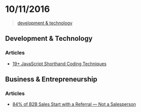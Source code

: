 # 10/11/2016

> [development & technology](#development--technology)


## Development & Technology

### Articles
- [19+ JavaScript Shorthand Coding Techniques](https://www.sitepoint.com/shorthand-javascript-techniques/)


## Business & Entrepreneurship

### Articles
- [84% of B2B Sales Start with a Referral — Not a Salesperson](https://hbr.org/2016/11/84-of-b2b-sales-start-with-a-referral-not-a-salesperson)